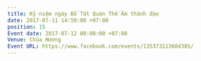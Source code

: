 ```yaml
---
title: Kỷ niệm ngày Bồ Tát Quán Thế Âm thành đạo
date: 2017-07-11 14:59:00 +07:00
position: 15
Event date: 2017-07-12 00:00:00 +07:00
Venue: Chùa Hương
Event URL: https://www.facebook.com/events/135373113684385/
---
```


